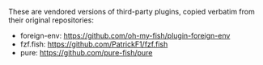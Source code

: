 These are vendored versions of third-party plugins, copied verbatim from their original
repositories:

- foreign-env: https://github.com/oh-my-fish/plugin-foreign-env
- fzf.fish: https://github.com/PatrickF1/fzf.fish
- pure: https://github.com/pure-fish/pure
